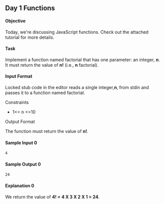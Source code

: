 ## Day 1 Functions
#### Objective

Today, we're discussing JavaScript functions. Check out the attached tutorial for more details.

#### Task

Implement a function named factorial that has one parameter: an integer, **n**. It must return the value of **n!** (i.e., **n** factorial).

#### Input Format

Locked stub code in the editor reads a single integer,**n**, from stdin and passes it to a function named factorial.

Constraints
* 1<= n <=10

Output Format

The function must return the value of **n!**.

#### Sample Input 0

	4
#### Sample Output 0

	24
#### Explanation 0

We return the value of **4! = 4 X 3 X 2 X 1 = 24**.
